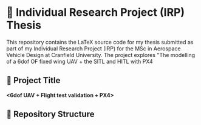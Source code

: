
# 📘 Individual Research Project (IRP) Thesis

This repository contains the LaTeX source code for my thesis submitted as part of my Individual Research Project (IRP) for the MSc in Aerospace Vehicle Design at Cranfield University. The project explores "The modelling of a 6dof OF  fixed wing UAV + the SITL and HITL with PX4

## 📝 Project Title

**<6dof UAV + Flight test validation + PX4>**

## 📂 Repository Structure

